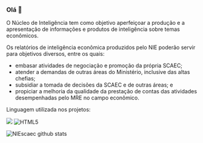 
### Olá 👋
O Núcleo de Inteligência tem como objetivo aperfeiçoar a produção e a apresentação de informações e produtos de inteligência sobre temas econômicos.

Os relatórios de inteligência econômica produzidos pelo NIE poderão servir para objetivos diversos, entre os quais:
- embasar atividades de negociação e promoção da própria SCAEC;
- atender a demandas de outras áreas do Ministério, inclusive das altas chefias;
- subsidiar a tomada de decisões da SCAEC e de outras áreas; e
- propiciar a melhoria da qualidade da prestação de contas das atividades desempenhadas pelo MRE no campo econômico.

Linguagem utilizada nos projetos:

<img src="https://img.shields.io/badge/R-276DC3?style=for-the-badge&logo=r&logoColor=white" />  ![HTML5](https://img.shields.io/badge/html5-%23E34F26.svg?style=for-the-badge&logo=html5&logoColor=white)


![NIEscaec github stats](https://github-readme-stats.vercel.app/api/top-langs/?username=NIEscaec)

